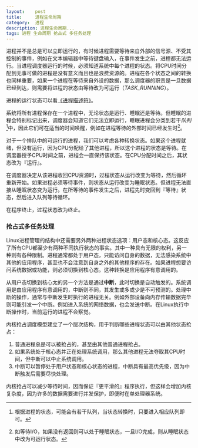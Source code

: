 ```yaml
---
layout:    post
title:     进程生命周期
category:  进程
description: 进程生命周期...
tags: 进程 生命周期 抢占式 多任务处理
---
```

进程并不是总是可以立即运行的，有时候进程需要等待来自外部的信号源、不受其控制的事件，例如在文本编辑器中等待键盘输入，在事件发生之前，进程都无法运行。当进程调度器运行的时候，必须知道系统中每个进程的状态。将CPU时间分配到无事可做的进程是没有意义而且也是浪费资源的。进程在各个状态之间的转换也同样重要，如果一个进程在等待来自外设的数据，那么调度器的职责是一旦数据已经到达，则需要将进程的状态由等待改为可运行（*TASK_RUNNING*）。

进程的运行状态可以看[《进程描述符》](http://guojing.me/blog/posts/process-descriptor/)。

系统将所有进程保存在一个进程中，无论状态是运行、睡眠还是等待。但睡眠的进程会特别标记出来，调度器会知道它们无法立即运行，睡眠进程会分类到若干*队列*[^1]中，因此它们可在适当的时间唤醒，例如在进程等待的外部时间已经发生时[^2]。

[^1]: 根据进程的状态，可能会有若干队列，当状态转换时，只要进入相应队列即可。

[^2]: 如等待I/O，如果没有返回则可以处于睡眠状态，一旦I/O完成，则从睡眠状态中改为可运行状态。

对于一个排队中的可运行的进程，我们可以考虑各种转换状态。如果这个进程就绪，但没有运行，因为CPU分配给了其他进程，所以这个进程的状态是等待。在调度器授予CPU时间之前，进程会一直保持该状态。在CPU分配时间之后，其状态改为『运行』。

在调度器决定从该进程收回CPU资源时，过程状态从运行改变为等待，然后循环重新开始。如果进程必须等待事件，则状态从运行改变为睡眠状态。但进程无法直接从睡眠状态变为运行。在所等待的事件发生之后，进程先时变回到『等待』状态，然后进入队列等待循环。

在程序终止，过程状态改为终止。

### 抢占式多任务处理 ###

Linux进程管理的结构中还需要另外两种进程状态选项：用户态和核心态。这反应了所有CPU都至少有两种不同执行状态的事实。其中一种具有无限的权利，另一种则有各种限制。进程通常都处于用户态，只能访问自身的数据，无法感染系统中其他的应用程序，甚至也不会注意到自身之外的其他程序的存在。如果进程想要访问系统数据或功能，则必须切换到核心态。这种转换是应用程序有意调用的。

从用户态切换到核心太的另一个方法是通过**中断**，此时切换是自动触发的。系统调用是由应用程序有意调用的，中断则不同，其发生或多或少是不可预测的。处理中断的操作，通常与中断发生时执行的进程无关。例如外部设备向内存传输数据完毕则可能引发一个中断。例如进入系统的网络数据，也会发送中断。在Linux执行中断操作时，当前运行的进程不会察觉。

内核抢占调度模型建立了一个层次结构，用于判断哪些进程状态可以由其他状态抢占：

1. 普通进程总是可以被抢占的，甚至由其他普通进程抢占。
2. 如果系统处于核心态并正在处理系统调用，那么其他进程无法夺取其CPU时间，但中断可以中止系统调用。
3. 中断可以暂停处于用户状态和核心状态的进程，中断具有最高优先级，因为中断触发后需要尽快处理。

内核抢占可以减少等待时间，因而保证『更平滑的』程序执行，但这样会增加内核复杂度，因为许多的数据需要进行并发保护，即便时在单处理器系统。